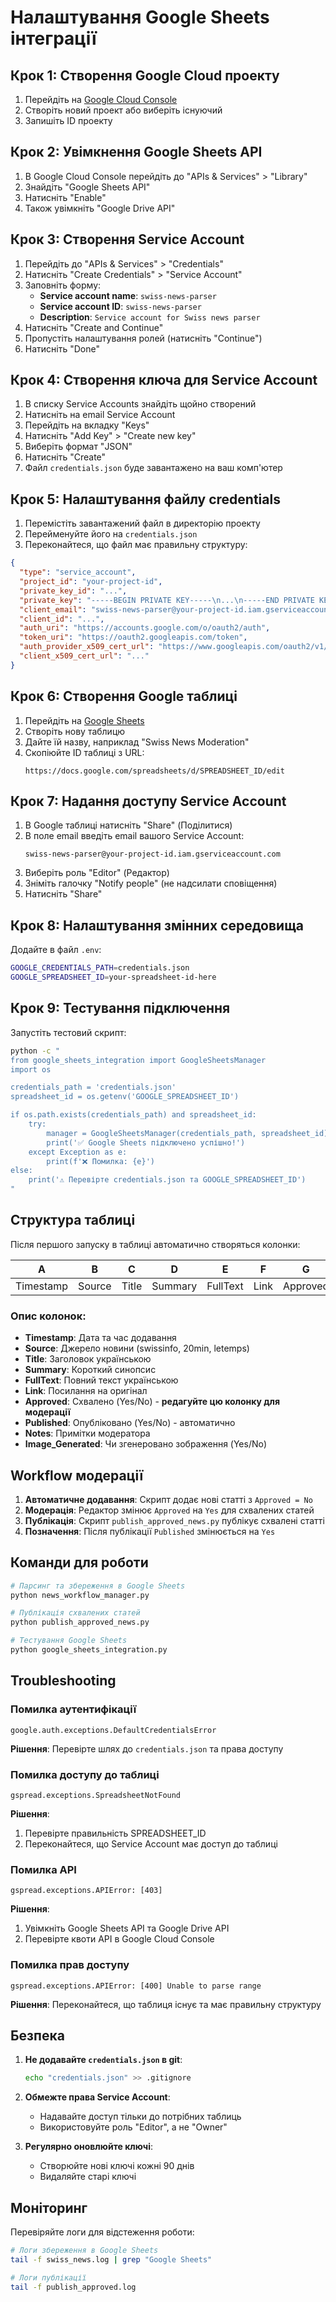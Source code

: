 # Налаштування Google Sheets інтеграції

## Крок 1: Створення Google Cloud проекту

1. Перейдіть на [Google Cloud Console](https://console.cloud.google.com/)
2. Створіть новий проект або виберіть існуючий
3. Запишіть ID проекту

## Крок 2: Увімкнення Google Sheets API

1. В Google Cloud Console перейдіть до "APIs & Services" > "Library"
2. Знайдіть "Google Sheets API"
3. Натисніть "Enable"
4. Також увімкніть "Google Drive API"

## Крок 3: Створення Service Account

1. Перейдіть до "APIs & Services" > "Credentials"
2. Натисніть "Create Credentials" > "Service Account"
3. Заповніть форму:
   - **Service account name**: `swiss-news-parser`
   - **Service account ID**: `swiss-news-parser`
   - **Description**: `Service account for Swiss news parser`
4. Натисніть "Create and Continue"
5. Пропустіть налаштування ролей (натисніть "Continue")
6. Натисніть "Done"

## Крок 4: Створення ключа для Service Account

1. В списку Service Accounts знайдіть щойно створений
2. Натисніть на email Service Account
3. Перейдіть на вкладку "Keys"
4. Натисніть "Add Key" > "Create new key"
5. Виберіть формат "JSON"
6. Натисніть "Create"
7. Файл `credentials.json` буде завантажено на ваш комп'ютер

## Крок 5: Налаштування файлу credentials

1. Перемістіть завантажений файл в директорію проекту
2. Перейменуйте його на `credentials.json`
3. Переконайтеся, що файл має правильну структуру:

```json
{
  "type": "service_account",
  "project_id": "your-project-id",
  "private_key_id": "...",
  "private_key": "-----BEGIN PRIVATE KEY-----\n...\n-----END PRIVATE KEY-----\n",
  "client_email": "swiss-news-parser@your-project-id.iam.gserviceaccount.com",
  "client_id": "...",
  "auth_uri": "https://accounts.google.com/o/oauth2/auth",
  "token_uri": "https://oauth2.googleapis.com/token",
  "auth_provider_x509_cert_url": "https://www.googleapis.com/oauth2/v1/certs",
  "client_x509_cert_url": "..."
}
```

## Крок 6: Створення Google таблиці

1. Перейдіть на [Google Sheets](https://sheets.google.com/)
2. Створіть нову таблицю
3. Дайте їй назву, наприклад "Swiss News Moderation"
4. Скопіюйте ID таблиці з URL:
   ```
   https://docs.google.com/spreadsheets/d/SPREADSHEET_ID/edit
   ```

## Крок 7: Надання доступу Service Account

1. В Google таблиці натисніть "Share" (Поділитися)
2. В поле email введіть email вашого Service Account:
   ```
   swiss-news-parser@your-project-id.iam.gserviceaccount.com
   ```
3. Виберіть роль "Editor" (Редактор)
4. Зніміть галочку "Notify people" (не надсилати сповіщення)
5. Натисніть "Share"

## Крок 8: Налаштування змінних середовища

Додайте в файл `.env`:

```bash
GOOGLE_CREDENTIALS_PATH=credentials.json
GOOGLE_SPREADSHEET_ID=your-spreadsheet-id-here
```

## Крок 9: Тестування підключення

Запустіть тестовий скрипт:

```bash
python -c "
from google_sheets_integration import GoogleSheetsManager
import os

credentials_path = 'credentials.json'
spreadsheet_id = os.getenv('GOOGLE_SPREADSHEET_ID')

if os.path.exists(credentials_path) and spreadsheet_id:
    try:
        manager = GoogleSheetsManager(credentials_path, spreadsheet_id)
        print('✅ Google Sheets підключено успішно!')
    except Exception as e:
        print(f'❌ Помилка: {e}')
else:
    print('⚠️ Перевірте credentials.json та GOOGLE_SPREADSHEET_ID')
"
```

## Структура таблиці

Після першого запуску в таблиці автоматично створяться колонки:

| A | B | C | D | E | F | G | H | I | J |
|---|---|---|---|---|---|---|---|---|---|
| Timestamp | Source | Title | Summary | FullText | Link | Approved | Published | Notes | Image_Generated |

### Опис колонок:

- **Timestamp**: Дата та час додавання
- **Source**: Джерело новини (swissinfo, 20min, letemps)
- **Title**: Заголовок українською
- **Summary**: Короткий синопсис
- **FullText**: Повний текст українською
- **Link**: Посилання на оригінал
- **Approved**: Схвалено (Yes/No) - **редагуйте цю колонку для модерації**
- **Published**: Опубліковано (Yes/No) - автоматично
- **Notes**: Примітки модератора
- **Image_Generated**: Чи згенеровано зображення (Yes/No)

## Workflow модерації

1. **Автоматичне додавання**: Скрипт додає нові статті з `Approved = No`
2. **Модерація**: Редактор змінює `Approved` на `Yes` для схвалених статей
3. **Публікація**: Скрипт `publish_approved_news.py` публікує схвалені статті
4. **Позначення**: Після публікації `Published` змінюється на `Yes`

## Команди для роботи

```bash
# Парсинг та збереження в Google Sheets
python news_workflow_manager.py

# Публікація схвалених статей
python publish_approved_news.py

# Тестування Google Sheets
python google_sheets_integration.py
```

## Troubleshooting

### Помилка аутентифікації
```
google.auth.exceptions.DefaultCredentialsError
```
**Рішення**: Перевірте шлях до `credentials.json` та права доступу

### Помилка доступу до таблиці
```
gspread.exceptions.SpreadsheetNotFound
```
**Рішення**: 
1. Перевірте правильність SPREADSHEET_ID
2. Переконайтеся, що Service Account має доступ до таблиці

### Помилка API
```
gspread.exceptions.APIError: [403]
```
**Рішення**: 
1. Увімкніть Google Sheets API та Google Drive API
2. Перевірте квоти API в Google Cloud Console

### Помилка прав доступу
```
gspread.exceptions.APIError: [400] Unable to parse range
```
**Рішення**: Переконайтеся, що таблиця існує та має правильну структуру

## Безпека

1. **Не додавайте `credentials.json` в git**:
   ```bash
   echo "credentials.json" >> .gitignore
   ```

2. **Обмежте права Service Account**:
   - Надавайте доступ тільки до потрібних таблиць
   - Використовуйте роль "Editor", а не "Owner"

3. **Регулярно оновлюйте ключі**:
   - Створюйте нові ключі кожні 90 днів
   - Видаляйте старі ключі

## Моніторинг

Перевіряйте логи для відстеження роботи:

```bash
# Логи збереження в Google Sheets
tail -f swiss_news.log | grep "Google Sheets"

# Логи публікації
tail -f publish_approved.log
```
